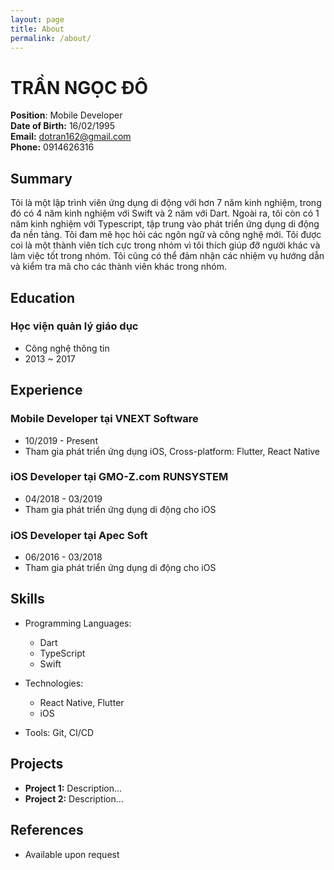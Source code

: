 ```yaml
---
layout: page
title: About
permalink: /about/
---
```


####
#####
#####

# TRẦN NGỌC ĐÔ

**Position**: Mobile Developer<br>
**Date of Birth:** 16/02/1995<br>
**Email:** dotran162@gmail.com<br>
**Phone:** 0914626316<br>

## Summary

Tôi là một lập trình viên ứng dụng di động với hơn 7 năm kinh nghiệm, trong đó có 4 năm kinh nghiệm với Swift và 2 năm với Dart. Ngoài ra, tôi còn có 1 năm kinh nghiệm với Typescript, tập trung vào phát triển ứng dụng di động đa nền tảng. Tôi đam mê học hỏi các ngôn ngữ và công nghệ mới. Tôi được coi là một thành viên tích cực trong nhóm vì tôi thích giúp đỡ người khác và làm việc tốt trong nhóm. Tôi cũng có thể đảm nhận các nhiệm vụ hướng dẫn và kiểm tra mã cho các thành viên khác trong nhóm.

## Education

### Học viện quản lý giáo dục
- Công nghệ thông tin
- 2013 ~ 2017

## Experience

### Mobile Developer tại VNEXT Software
- 10/2019 - Present
- Tham gia phát triển ứng dụng iOS, Cross-platform: Flutter, React Native

### iOS Developer tại GMO-Z.com RUNSYSTEM
- 04/2018 - 03/2019
- Tham gia phát triển ứng dụng di động cho iOS

### iOS Developer tại Apec Soft
- 06/2016 - 03/2018
- Tham gia phát triển ứng dụng di động cho iOS

## Skills

- Programming Languages:
  - Dart 
  - TypeScript
  - Swift

- Technologies: 
  - React Native, Flutter
  - iOS

- Tools: Git, CI/CD

## Projects

- **Project 1:** Description...
- **Project 2:** Description...

## References

- Available upon request
